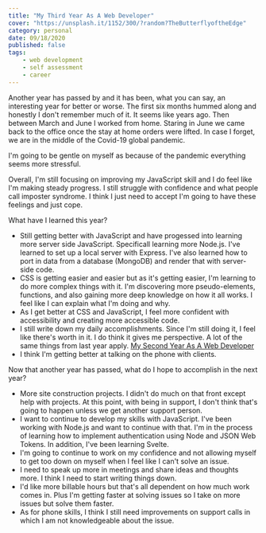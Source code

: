 ```yaml
---
title: "My Third Year As A Web Developer"
cover: "https://unsplash.it/1152/300/?random?TheButterflyoftheEdge"
category: personal
date: 09/18/2020
published: false
tags:
    - web development
    - self assessment
    - career
---
```


Another year has passed by and it has been, what you can say, an interesting year for better or worse. The first six months hummed along and honestly I don't remember much of it. It seems like years ago. Then between March and June I worked from home. Staring in June we came back to the office once the stay at home orders were lifted. In case I forget, we are in the middle of the Covid-19 global pandemic. 

I'm going to be gentle on myself as because of the pandemic everything seems more stressful. 

Overall, I'm still focusing on improving my JavaScript skill and I do feel like I'm making steady progress. I still struggle with confidence and what people call imposter syndrome. I think I just need to accept I'm going to have these feelings and just cope. 

What have I learned this year?

* Still getting better with JavaScript and have progessed into learning more server side JavaScript. Specificall learning more Node.js. I've learned to set up a local server with Express. I've also learned how to port in data from a database (MongoDB) and render that with server-side code. 
* CSS is getting easier and easier but as it's getting easier, I'm learning to do more complex things with it. I'm discovering more pseudo-elements, functions, and also gaining more deep knowledge on how it all works. I feel like I can explain what I'm doing and why. 
* As I get better at CSS and JavaScript, I feel more confident with accessibility and creating more accessible code.
* I still write down my daily accomplishments. Since I'm still doing it, I feel like there's worth in it. I do think it gives me perspective.
A lot of the same things from last year apply. [My Second Year As A Web Developer](/my-dev-blog/my-second-year-as-a-web-developer)
* I think I'm getting better at talking on the phone with clients.

Now that another year has passed, what do I hope to accomplish in the next year?

* More site construction projects. I didn't do much on that front except help with projects. At this point, with being in support, I don't think that's going to happen unless we get another support person.
* I want to continue to develop my skills with JavaScript. I've been working with Node.js and want to continue with that. I'm in the process of learning how to implement authentication using Node and JSON Web Tokens. In addition, I've been learning Svelte. 
* I'm going to continue to work on my confidence and not allowing myself to get too down on myself when I feel like I can't solve an issue.
* I need to speak up more in meetings and share ideas and thoughts more. I think I need to start writing things down.
* I'd like more billable hours but that's all dependent on how much work comes in. Plus I'm getting faster at solving issues so I take on more issues but solve them faster. 
* As for phone skills, I think I still need improvements on support calls in which I am not knowledgeable about the issue.